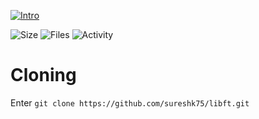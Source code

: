  [![Intro](https://img.shields.io/badge/Cursus-libft-success?style=for-the-badge&logo=42)](https://github.com/sureshk75/42ProjectFiles/blob/main/Libft.pdf)
 
![Size](https://img.shields.io/github/languages/code-size/sureshk75/libft?label=Size)
![Files](https://img.shields.io/github/directory-file-count/sureshk75/libft?label=File%20Count)
![Activity](https://img.shields.io/github/last-commit/sureshk75/libft?color=dodgerblue&label=Last%20Commit)


# Cloning
Enter `git clone https://github.com/sureshk75/libft.git`
